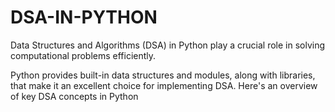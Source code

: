 # DSA-IN-PYTHON


Data Structures and Algorithms (DSA) in Python play a crucial role in solving computational problems efficiently.

Python provides built-in data structures and modules, along with libraries, that make it an excellent choice for implementing DSA. 
Here's an overview of key DSA concepts in Python
